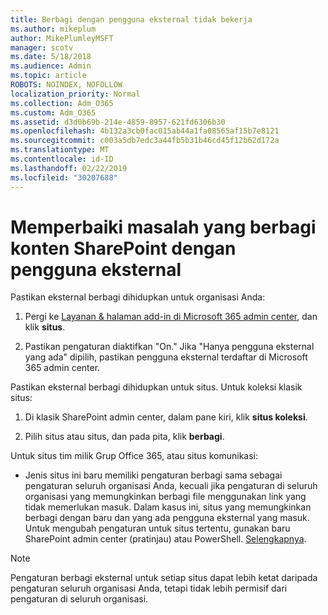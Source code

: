 ```yaml
---
title: Berbagi dengan pengguna eksternal tidak bekerja
ms.author: mikeplum
author: MikePlumleyMSFT
manager: scotv
ms.date: 5/18/2018
ms.audience: Admin
ms.topic: article
ROBOTS: NOINDEX, NOFOLLOW
localization_priority: Normal
ms.collection: Adm_O365
ms.custom: Adm_O365
ms.assetid: d3d0b69b-214e-4859-8957-621fd6306b30
ms.openlocfilehash: 4b132a3cb0fac015ab44a1fa08565af15b7e8121
ms.sourcegitcommit: c003a5db7edc3a44fb5b31b46cd45f12b62d172a
ms.translationtype: MT
ms.contentlocale: id-ID
ms.lasthandoff: 02/22/2019
ms.locfileid: "30207688"
---
```

# <a name="fix-problems-sharing-sharepoint-content-with-external-users"></a>Memperbaiki masalah yang berbagi konten SharePoint dengan pengguna eksternal

Pastikan eksternal berbagi dihidupkan untuk organisasi Anda:
  
1. Pergi ke [Layanan &amp; halaman add-in di Microsoft 365 admin center](https://portal.office.com/adminportal/home#/Settings/ServicesAndAddIns), dan klik **situs**.
    
2. Pastikan pengaturan diaktifkan "On." Jika "Hanya pengguna eksternal yang ada" dipilih, pastikan pengguna eksternal terdaftar di Microsoft 365 admin center.
    
Pastikan eksternal berbagi dihidupkan untuk situs. Untuk koleksi klasik situs:
  
1. Di klasik SharePoint admin center, dalam pane kiri, klik **situs koleksi**.
    
2. Pilih situs atau situs, dan pada pita, klik **berbagi**.
    
Untuk situs tim milik Grup Office 365, atau situs komunikasi:
  
- Jenis situs ini baru memiliki pengaturan berbagi sama sebagai pengaturan seluruh organisasi Anda, kecuali jika pengaturan di seluruh organisasi yang memungkinkan berbagi file menggunakan link yang tidak memerlukan masuk. Dalam kasus ini, situs yang memungkinkan berbagi dengan baru dan yang ada pengguna eksternal yang masuk. Untuk mengubah pengaturan untuk situs tertentu, gunakan baru SharePoint admin center (pratinjau) atau PowerShell. [Selengkapnya](https://go.microsoft.com/fwlink/?linkid=871863).
    
> [!NOTE]
> Pengaturan berbagi eksternal untuk setiap situs dapat lebih ketat daripada pengaturan seluruh organisasi Anda, tetapi tidak lebih permisif dari pengaturan di seluruh organisasi. 
  

